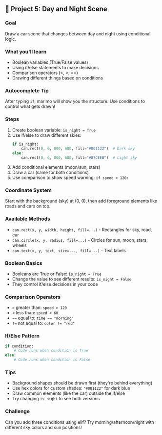 ## 🌙 Project 5: Day and Night Scene

### Goal
Draw a car scene that changes between day and night using conditional logic.

### What you'll learn
- Boolean variables (True/False values)
- Using if/else statements to make decisions
- Comparison operators (>, <, ==)
- Drawing different things based on conditions

### Autocomplete Tip
After typing `if`, marimo will show you the structure. Use conditions to control what gets drawn!

### Steps
1. Create boolean variable: `is_night = True`
2. Use if/else to draw different skies:
   ```python
   if is_night:
       can.rect(0, 0, 800, 600, fill="#001122")  # Dark sky
   else:
       can.rect(0, 0, 800, 600, fill="#87CEEB")  # Light sky
   ```
3. Add conditional elements (moon/sun, stars)
4. Draw a car (same for both conditions)
5. Use comparison to show speed warning: `if speed > 120:`

### Coordinate System
Start with the background (sky) at (0, 0), then add foreground elements like roads and cars on top.

### Available Methods
- `can.rect(x, y, width, height, fill=...)` - Rectangles for sky, road, car
- `can.circle(x, y, radius, fill=...)` - Circles for sun, moon, stars, wheels
- `can.text(x, y, text, size=..., fill=...)` - Text labels

### Boolean Basics
- Booleans are True or False: `is_night = True`
- Change the value to see different results: `is_night = False`
- They control if/else decisions in your code

### Comparison Operators
- `>` greater than: `speed > 120`
- `<` less than: `speed < 60`
- `==` equal to: `time == "morning"`
- `!=` not equal to: `color != "red"`

### If/Else Pattern
```python
if condition:
    # Code runs when condition is True
else:
    # Code runs when condition is False
```

### Tips
- Background shapes should be drawn first (they're behind everything)
- Use hex colors for custom shades: `"#001122"` for dark blue
- Draw common elements (like the car) outside the if/else
- Try changing `is_night` to see both versions

### Challenge
Can you add three conditions using elif? Try morning/afternoon/night with different sky colors and sun positions!
